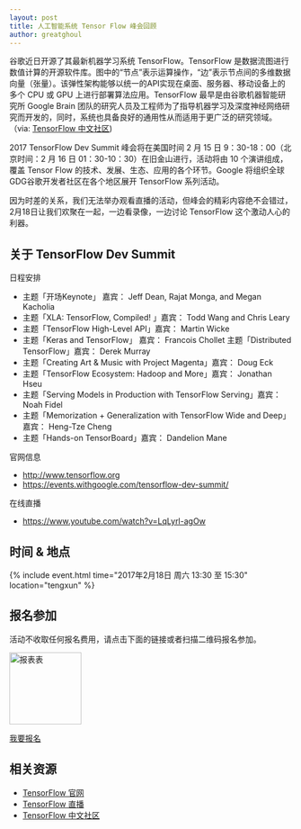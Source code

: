 ```yaml
---
layout: post
title: 人工智能系统 Tensor Flow 峰会回顾
author: greatghoul
---
```


谷歌近日开源了其最新机器学习系统 TensorFlow。TensorFlow 是数据流图进行数值计算的开源软件库。图中的“节点”表示运算操作，“边”表示节点间的多维数据向量（张量）。该弹性架构能够以统一的API实现在桌面、服务器、移动设备上的多个 CPU 或 GPU 上进行部署算法应用。TensorFlow 最早是由谷歌机器智能研究所 Google Brain 团队的研究人员及工程师为了指导机器学习及深度神经网络研究而开发的，同时，系统也具备良好的通用性从而适用于更广泛的研究领域。（via: [TensorFlow 中文社区](http://tensorfly.cn/))

2017 TensorFlow Dev Summit 峰会将在美国时间 2 月 15 日 9：30-18：00（北京时间：2 月 16 日 01：30-10：30）在旧金山进行，活动将由 10 个演讲组成，覆盖 Tensor Flow 的技术、发展、生态、应用的各个环节。Google 将组织全球GDG谷歌开发者社区在各个地区展开 TensorFlow 系列活动。 

因为时差的关系，我们无法举办观看直播的活动，但峰会的精彩内容绝不会错过，2月18日让我们欢聚在一起，一边看录像，一边讨论 TensorFlow 这个激动人心的利器。

## 关于 TensorFlow Dev Summit

日程安排

* 主题「开场Keynote」 嘉宾： Jeff Dean, Rajat Monga, and Megan Kacholia 
* 主题「XLA: TensorFlow, Compiled! 」嘉宾： Todd Wang and Chris Leary 
* 主题「TensorFlow High-Level API」嘉宾： Martin Wicke 
* 主题「Keras and TensorFlow」 嘉宾： Francois Chollet 主题「Distributed TensorFlow」嘉宾： Derek Murray 
* 主题「Creating Art & Music with Project Magenta」嘉宾： Doug Eck 
* 主题「TensorFlow Ecosystem: Hadoop and More」嘉宾： Jonathan Hseu 
* 主题「Serving Models in Production with TensorFlow Serving」嘉宾： Noah Fidel 
* 主题「Memorization + Generalization with TensorFlow Wide and Deep」嘉宾： Heng-Tze Cheng 
* 主题「Hands-on TensorBoard」嘉宾： Dandelion Mane

官网信息

* <http://www.tensorflow.org>
* <https://events.withgoogle.com/tensorflow-dev-summit/>

在线直播

* <https://www.youtube.com/watch?v=LqLyrl-agOw>

## 时间 & 地点

{% include event.html
           time="2017年2月18日 周六 13:30 至 15:30"
           location="tengxun" %}

## 报名参加

活动不收取任何报名费用，请点击下面的链接或者扫描二维码报名参加。

<div class="text-center">
  <img src="http://greatghoul.b0.upaiyun.com/1702/5JPe5OF1JyOm.png" alt="报表表" width="128" />

  <p>
    <a href="https://jinshuju.net/f/uXMPao" class="btn btn-success">我要报名</a>  
  </p>
</div>

## 相关资源

* [TensorFlow 官网](http://www.tensorflow.org)
* [TensorFlow 直播](https://www.youtube.com/watch?v=LqLyrl-agOw)
* [TensorFlow 中文社区](http://tensorfly.cn/)
